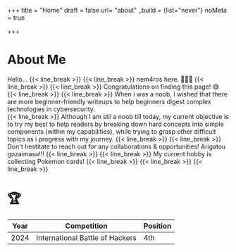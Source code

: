 +++
title = "Home"
draft = false
url= "about"
_build = {list="never"}
noMeta = true

+++
# About Me
Hello...
{{< line_break >}}
{{< line_break >}}
nem4ros here. 🙇🏻‍♂️
{{< line_break >}}
{{< line_break >}}
Congratulations on finding this page! 😅
{{< line_break >}}
{{< line_break >}}
When i was a noob, I wished that there are more beginner-friendly writeups to help beginners digest complex technologies in cybersecurity.  
{{< line_break >}}
Although I am stil a noob till today, my current objective is to try my best to help readers by breaking down hard concepts into simple components (within my capabilities), while trying to grasp other difficult topics as i progress with my journey.
{{< line_break >}}
{{< line_break >}}
Don't hestitate to reach out for any collaborations & opportunities! Arigatou gozaimasu!!!
{{< line_break >}}
{{< line_break >}}
My current hobby is collecting Pokemon cards! 
{{< line_break >}}
{{< line_break >}}
{{< line_break >}}
# 🏆
|Year  |Competition  |Position|
|--|--|--|
|2024|International Battle of Hackers|4th|
